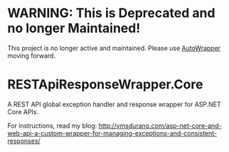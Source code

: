 # WARNING: This is Deprecated and no longer Maintained! 
This project is no longer active and maintained. Please use [AutoWrapper](https://github.com/proudmonkey/AutoWrapper) moving forward.

# RESTApiResponseWrapper.Core
A REST API global exception handler and response wrapper for ASP.NET Core APIs.

For instructions, read my blog: http://vmsdurano.com/asp-net-core-and-web-api-a-custom-wrapper-for-managing-exceptions-and-consistent-responses/


